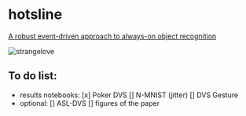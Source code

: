 # hotsline
[A robust event-driven approach to always-on object recognition](https://www.techrxiv.org/articles/preprint/A_robust_event-driven_approach_to_always-on_object_recognition/18003077/1)

![strangelove]([http://thumbs.media.smithsonianmag.com/filer/Hotline-Never-Red-Phone-White-House-631.jpg__800x600_q85_crop.jpg](https://media-cldnry.s-nbcnews.com/image/upload/t_fit-560w,f_auto,q_auto:eco,dpr_2.0/newscms/2016_51/1839926/161220-dr-strangelove-mn-1515.jpg)https://media-cldnry.s-nbcnews.com/image/upload/t_fit-560w,f_auto,q_auto:eco,dpr_2.0/newscms/2016_51/1839926/161220-dr-strangelove-mn-1515.jpg)


## To do list: 
- results notebooks:
	[x] Poker DVS
	[] N-MNIST (jitter)
	[] DVS Gesture
- optional:
	[] ASL-DVS
	[] figures of the paper
